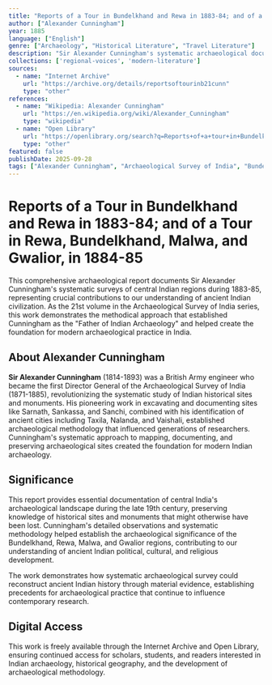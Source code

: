 ```yaml
---
title: "Reports of a Tour in Bundelkhand and Rewa in 1883-84; and of a Tour in Rewa, Bundelkhand, Malwa, and Gwalior, in 1884-85"
author: ["Alexander Cunningham"]
year: 1885
language: ["English"]
genre: ["Archaeology", "Historical Literature", "Travel Literature"]
description: "Sir Alexander Cunningham's systematic archaeological documentation of central Indian regions including Bundelkhand, Rewa, Malwa, and Gwalior. As the 21st volume in the Archaeological Survey of India series, this pioneering work by the 'Father of Indian Archaeology' provides crucial insights into the historical sites and monuments that shaped our understanding of ancient Indian civilization."
collections: ['regional-voices', 'modern-literature']
sources:
  - name: "Internet Archive"
    url: "https://archive.org/details/reportsoftourinb21cunn"
    type: "other"
references:
  - name: "Wikipedia: Alexander Cunningham"
    url: "https://en.wikipedia.org/wiki/Alexander_Cunningham"
    type: "wikipedia"
  - name: "Open Library"
    url: "https://openlibrary.org/search?q=Reports+of+a+tour+in+Bundelkhand+and+Rewa&mode=everything"
    type: "other"
featured: false
publishDate: 2025-09-28
tags: ["Alexander Cunningham", "Archaeological Survey of India", "Bundelkhand", "Rewa", "Malwa", "Gwalior", "Indian Archaeology", "Historical Sites", "Archaeological Documentation", "Central India", "Ancient Monuments", "19th Century Archaeology"]
---
```


# Reports of a Tour in Bundelkhand and Rewa in 1883-84; and of a Tour in Rewa, Bundelkhand, Malwa, and Gwalior, in 1884-85

This comprehensive archaeological report documents Sir Alexander Cunningham's systematic surveys of central Indian regions during 1883-85, representing crucial contributions to our understanding of ancient Indian civilization. As the 21st volume in the Archaeological Survey of India series, this work demonstrates the methodical approach that established Cunningham as the "Father of Indian Archaeology" and helped create the foundation for modern archaeological practice in India.

## About Alexander Cunningham

**Sir Alexander Cunningham** (1814-1893) was a British Army engineer who became the first Director General of the Archaeological Survey of India (1871-1885), revolutionizing the systematic study of Indian historical sites and monuments. His pioneering work in excavating and documenting sites like Sarnath, Sankassa, and Sanchi, combined with his identification of ancient cities including Taxila, Nalanda, and Vaishali, established archaeological methodology that influenced generations of researchers. Cunningham's systematic approach to mapping, documenting, and preserving archaeological sites created the foundation for modern Indian archaeology.

## Significance

This report provides essential documentation of central India's archaeological landscape during the late 19th century, preserving knowledge of historical sites and monuments that might otherwise have been lost. Cunningham's detailed observations and systematic methodology helped establish the archaeological significance of the Bundelkhand, Rewa, Malwa, and Gwalior regions, contributing to our understanding of ancient Indian political, cultural, and religious development.

The work demonstrates how systematic archaeological survey could reconstruct ancient Indian history through material evidence, establishing precedents for archaeological practice that continue to influence contemporary research.

## Digital Access

This work is freely available through the Internet Archive and Open Library, ensuring continued access for scholars, students, and readers interested in Indian archaeology, historical geography, and the development of archaeological methodology.